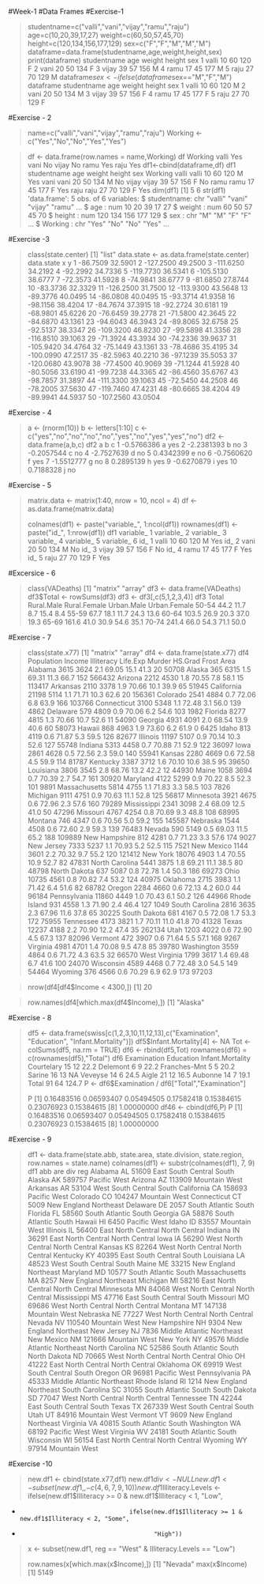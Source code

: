 #Week-1
#Data Frames
#Exercise-1

> studentname=c("valli","vani","vijay","ramu","raju")
> age=c(10,20,39,17,27)
> weight=c(60,50,57,45,70)
> height=c(120,134,156,177,129)
> sex=c("F","F","M","M","M")
> dataframe=data.frame(studentname,age,weight,height,sex)
> print(dataframe)
  studentname age weight height sex
1       valli  10     60    120   F
2        vani  20     50    134   F
3       vijay  39     57    156   M
4        ramu  17     45    177   M
5        raju  27     70    129   M
> dataframe$sex<-ifelse(dataframe$sex=="M","F","M")
> dataframe
  studentname age weight height sex
1       valli  10     60    120   M
2        vani  20     50    134   M
3       vijay  39     57    156   F
4        ramu  17     45    177   F
5        raju  27     70    129   F

#Exercise - 2

> name=c("valli","vani","vijay","ramu","raju")
> Working <- c("Yes","No","No","Yes","Yes")

> df <- data.frame(row.names = name,Working)
> df
      Working
valli     Yes
vani       No
vijay      No
ramu      Yes
raju      Yes
> df1<-cbind(dataframe,df)
> df1
      studentname age weight height sex Working
valli       valli  10     60    120   M     Yes
vani         vani  20     50    134   M      No
vijay       vijay  39     57    156   F      No
ramu         ramu  17     45    177   F     Yes
raju         raju  27     70    129   F     Yes
> dim(df1)
[1] 5 6
> str(df1)
'data.frame':	5 obs. of  6 variables:
 $ studentname: chr  "valli" "vani" "vijay" "ramu" ...
 $ age        : num  10 20 39 17 27
 $ weight     : num  60 50 57 45 70
 $ height     : num  120 134 156 177 129
 $ sex        : chr  "M" "M" "F" "F" ...
 $ Working    : chr  "Yes" "No" "No" "Yes" ...
 
#Exercise -3

> class(state.center)
[1] "list"
> data.state <- as.data.frame(state.center) 
> data.state 
           x       y
1   -86.7509 32.5901
2  -127.2500 49.2500
3  -111.6250 34.2192
4   -92.2992 34.7336
5  -119.7730 36.5341
6  -105.5130 38.6777
7   -72.3573 41.5928
8   -74.9841 38.6777
9   -81.6850 27.8744
10  -83.3736 32.3329
11 -126.2500 31.7500
12 -113.9300 43.5648
13  -89.3776 40.0495
14  -86.0808 40.0495
15  -93.3714 41.9358
16  -98.1156 38.4204
17  -84.7674 37.3915
18  -92.2724 30.6181
19  -68.9801 45.6226
20  -76.6459 39.2778
21  -71.5800 42.3645
22  -84.6870 43.1361
23  -94.6043 46.3943
24  -89.8065 32.6758
25  -92.5137 38.3347
26 -109.3200 46.8230
27  -99.5898 41.3356
28 -116.8510 39.1063
29  -71.3924 43.3934
30  -74.2336 39.9637
31 -105.9420 34.4764
32  -75.1449 43.1361
33  -78.4686 35.4195
34 -100.0990 47.2517
35  -82.5963 40.2210
36  -97.1239 35.5053
37 -120.0680 43.9078
38  -77.4500 40.9069
39  -71.1244 41.5928
40  -80.5056 33.6190
41  -99.7238 44.3365
42  -86.4560 35.6767
43  -98.7857 31.3897
44 -111.3300 39.1063
45  -72.5450 44.2508
46  -78.2005 37.5630
47 -119.7460 47.4231
48  -80.6665 38.4204
49  -89.9941 44.5937
50 -107.2560 43.0504

#Exercise - 4

> a <- (rnorm(10))
> b <- letters[1:10]
> c <- c("yes","no","no","no","no","yes","no","yes","yes","no")
> df2 <- data.frame(a,b,c)
> df2
            a b   c
1  -0.5766386 a yes
2  -2.2381393 b  no
3  -0.2057544 c  no
4  -2.7527639 d  no
5   0.4342399 e  no
6  -0.7560620 f yes
7  -1.5512777 g  no
8   0.2895139 h yes
9  -0.6270879 i yes
10  0.7188328 j  no

#Exercise - 5

> matrix.data <- matrix(1:40, nrow = 10, ncol = 4)
> df <- as.data.frame(matrix.data)
> 
> colnames(df1) <- paste("variable_", 1:ncol(df1))
> rownames(df1) <- paste("id_", 1:nrow(df1))
> df1
      variable_ 1 variable_ 2 variable_ 3 variable_ 4 variable_ 5 variable_ 6
id_ 1       valli          10          60         120           M         Yes
id_ 2        vani          20          50         134           M          No
id_ 3       vijay          39          57         156           F          No
id_ 4        ramu          17          45         177           F         Yes
id_ 5        raju          27          70         129           F         Yes

#Excersice - 6
> class(VADeaths)
[1] "matrix" "array" 
> df3 <- data.frame(VADeaths)
> df3$Total <- rowSums(df3)
> df3 <- df3[,c(5,1,2,3,4)]
> df3
      Total Rural.Male Rural.Female Urban.Male Urban.Female
50-54  44.2       11.7          8.7       15.4          8.4
55-59  67.7       18.1         11.7       24.3         13.6
60-64 103.5       26.9         20.3       37.0         19.3
65-69 161.6       41.0         30.9       54.6         35.1
70-74 241.4       66.0         54.3       71.1         50.0

#Exercise - 7
> class(state.x77)
[1] "matrix" "array" 
> df4 <- data.frame(state.x77)
> df4
               Population Income Illiteracy Life.Exp Murder HS.Grad Frost   Area
Alabama              3615   3624        2.1    69.05   15.1    41.3    20  50708
Alaska                365   6315        1.5    69.31   11.3    66.7   152 566432
Arizona              2212   4530        1.8    70.55    7.8    58.1    15 113417
Arkansas             2110   3378        1.9    70.66   10.1    39.9    65  51945
California          21198   5114        1.1    71.71   10.3    62.6    20 156361
Colorado             2541   4884        0.7    72.06    6.8    63.9   166 103766
Connecticut          3100   5348        1.1    72.48    3.1    56.0   139   4862
Delaware              579   4809        0.9    70.06    6.2    54.6   103   1982
Florida              8277   4815        1.3    70.66   10.7    52.6    11  54090
Georgia              4931   4091        2.0    68.54   13.9    40.6    60  58073
Hawaii                868   4963        1.9    73.60    6.2    61.9     0   6425
Idaho                 813   4119        0.6    71.87    5.3    59.5   126  82677
Illinois            11197   5107        0.9    70.14   10.3    52.6   127  55748
Indiana              5313   4458        0.7    70.88    7.1    52.9   122  36097
Iowa                 2861   4628        0.5    72.56    2.3    59.0   140  55941
Kansas               2280   4669        0.6    72.58    4.5    59.9   114  81787
Kentucky             3387   3712        1.6    70.10   10.6    38.5    95  39650
Louisiana            3806   3545        2.8    68.76   13.2    42.2    12  44930
Maine                1058   3694        0.7    70.39    2.7    54.7   161  30920
Maryland             4122   5299        0.9    70.22    8.5    52.3   101   9891
Massachusetts        5814   4755        1.1    71.83    3.3    58.5   103   7826
Michigan             9111   4751        0.9    70.63   11.1    52.8   125  56817
Minnesota            3921   4675        0.6    72.96    2.3    57.6   160  79289
Mississippi          2341   3098        2.4    68.09   12.5    41.0    50  47296
Missouri             4767   4254        0.8    70.69    9.3    48.8   108  68995
Montana               746   4347        0.6    70.56    5.0    59.2   155 145587
Nebraska             1544   4508        0.6    72.60    2.9    59.3   139  76483
Nevada                590   5149        0.5    69.03   11.5    65.2   188 109889
New Hampshire         812   4281        0.7    71.23    3.3    57.6   174   9027
New Jersey           7333   5237        1.1    70.93    5.2    52.5   115   7521
New Mexico           1144   3601        2.2    70.32    9.7    55.2   120 121412
New York            18076   4903        1.4    70.55   10.9    52.7    82  47831
North Carolina       5441   3875        1.8    69.21   11.1    38.5    80  48798
North Dakota          637   5087        0.8    72.78    1.4    50.3   186  69273
Ohio                10735   4561        0.8    70.82    7.4    53.2   124  40975
Oklahoma             2715   3983        1.1    71.42    6.4    51.6    82  68782
Oregon               2284   4660        0.6    72.13    4.2    60.0    44  96184
Pennsylvania        11860   4449        1.0    70.43    6.1    50.2   126  44966
Rhode Island          931   4558        1.3    71.90    2.4    46.4   127   1049
South Carolina       2816   3635        2.3    67.96   11.6    37.8    65  30225
South Dakota          681   4167        0.5    72.08    1.7    53.3   172  75955
Tennessee            4173   3821        1.7    70.11   11.0    41.8    70  41328
Texas               12237   4188        2.2    70.90   12.2    47.4    35 262134
Utah                 1203   4022        0.6    72.90    4.5    67.3   137  82096
Vermont               472   3907        0.6    71.64    5.5    57.1   168   9267
Virginia             4981   4701        1.4    70.08    9.5    47.8    85  39780
Washington           3559   4864        0.6    71.72    4.3    63.5    32  66570
West Virginia        1799   3617        1.4    69.48    6.7    41.6   100  24070
Wisconsin            4589   4468        0.7    72.48    3.0    54.5   149  54464
Wyoming               376   4566        0.6    70.29    6.9    62.9   173  97203

> nrow(df4[df4$Income < 4300,]) 
[1] 20

> row.names(df4[which.max(df4$Income),])
[1] "Alaska"

#Exercise - 8

> df5 <- data.frame(swiss[c(1,2,3,10,11,12,13),c("Examination", "Education", "Infant.Mortality")])
> df5$Infant.Mortality[4] <- NA
> Tot <- colSums(df5, na.rm = TRUE)
> df6 <- rbind(df5,Tot)
> rownames(df6) = c(rownames(df5),"Total")
> df6
             Examination Education Infant.Mortality
Courtelary            15        12             22.2
Delemont               6         9             22.2
Franches-Mnt           5         5             20.2
Sarine                16        13               NA
Veveyse               14         6             24.5
Aigle                 21        12             16.5
Aubonne               14         7             19.1
Total                 91        64            124.7
> P <- df6$Examination / df6["Total","Examination"]
>
> P
[1] 0.16483516 0.06593407 0.05494505 0.17582418 0.15384615 0.23076923 0.15384615
[8] 1.00000000
> df46 <- cbind(df6,P)
> P
[1] 0.16483516 0.06593407 0.05494505 0.17582418 0.15384615 0.23076923 0.15384615
[8] 1.00000000

#Exercise - 9
> df1 <- data.frame(state.abb, state.area, state.division, state.region, row.names = state.name)
> colnames(df1) <- substr(colnames(df1), 7, 9)
> df1
               abb    are                div           reg
Alabama         AL  51609 East South Central         South
Alaska          AK 589757            Pacific          West
Arizona         AZ 113909           Mountain          West
Arkansas        AR  53104 West South Central         South
California      CA 158693            Pacific          West
Colorado        CO 104247           Mountain          West
Connecticut     CT   5009        New England     Northeast
Delaware        DE   2057     South Atlantic         South
Florida         FL  58560     South Atlantic         South
Georgia         GA  58876     South Atlantic         South
Hawaii          HI   6450            Pacific          West
Idaho           ID  83557           Mountain          West
Illinois        IL  56400 East North Central North Central
Indiana         IN  36291 East North Central North Central
Iowa            IA  56290 West North Central North Central
Kansas          KS  82264 West North Central North Central
Kentucky        KY  40395 East South Central         South
Louisiana       LA  48523 West South Central         South
Maine           ME  33215        New England     Northeast
Maryland        MD  10577     South Atlantic         South
Massachusetts   MA   8257        New England     Northeast
Michigan        MI  58216 East North Central North Central
Minnesota       MN  84068 West North Central North Central
Mississippi     MS  47716 East South Central         South
Missouri        MO  69686 West North Central North Central
Montana         MT 147138           Mountain          West
Nebraska        NE  77227 West North Central North Central
Nevada          NV 110540           Mountain          West
New Hampshire   NH   9304        New England     Northeast
New Jersey      NJ   7836    Middle Atlantic     Northeast
New Mexico      NM 121666           Mountain          West
New York        NY  49576    Middle Atlantic     Northeast
North Carolina  NC  52586     South Atlantic         South
North Dakota    ND  70665 West North Central North Central
Ohio            OH  41222 East North Central North Central
Oklahoma        OK  69919 West South Central         South
Oregon          OR  96981            Pacific          West
Pennsylvania    PA  45333    Middle Atlantic     Northeast
Rhode Island    RI   1214        New England     Northeast
South Carolina  SC  31055     South Atlantic         South
South Dakota    SD  77047 West North Central North Central
Tennessee       TN  42244 East South Central         South
Texas           TX 267339 West South Central         South
Utah            UT  84916           Mountain          West
Vermont         VT   9609        New England     Northeast
Virginia        VA  40815     South Atlantic         South
Washington      WA  68192            Pacific          West
West Virginia   WV  24181     South Atlantic         South
Wisconsin       WI  56154 East North Central North Central
Wyoming         WY  97914           Mountain          West

#Exercise -10

> new.df1 <- cbind(state.x77,df1)
> new.df1$div <- NULL
> new.df1 <- subset(new.df1, ,-c(4, 6, 7, 9, 10))
> new.df1$Illiteracy.Levels <- ifelse(new.df1$Illiteracy >= 0 & new.df1$Illiteracy < 1, "Low",
+                                    ifelse(new.df1$Illiteracy >= 1 & new.df1$Illiteracy < 2, "Some",
+                                           "High"))
> x <- subset(new.df1, reg == "West" & Illiteracy.Levels == "Low")
> 
> row.names(x[which.max(x$Income),]) 
[1] "Nevada"
> max(x$Income)
[1] 5149




